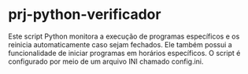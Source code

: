 # prj-python-verificador
Este script Python monitora a execução de programas específicos e os reinicia automaticamente caso sejam fechados. Ele também possui a funcionalidade de iniciar programas em horários específicos. O script é configurado por meio de um arquivo INI chamado config.ini.
